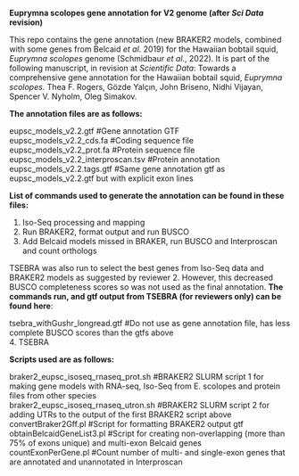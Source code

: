 **Euprymna scolopes gene annotation for V2 genome (after *Sci Data* revision)**  

This repo contains the gene annotation (new BRAKER2 models, combined with some genes from Belcaid *et al*. 2019) for the Hawaiian bobtail squid, *Euprymna scolopes* genome (Schmidbaur *et al.*, 2022). It is part of the following manuscript, in revision at *Scientific Data*: Towards a comprehensive gene annotation for the Hawaiian bobtail squid, *Euprymna scolopes*. Thea F. Rogers, Gözde Yalçın, John Briseno, Nidhi Vijayan, Spencer V. Nyholm, Oleg Simakov.  
  
**The annotation files are as follows:**  
  
eupsc_models_v2.2.gtf #Gene annotation GTF  
eupsc_models_v2.2_cds.fa #Coding sequence file  
eupsc_models_v2.2_prot.fa #Protein sequence file  
eupsc_models_v2.2_interproscan.tsv #Protein annotation
eupsc_models_v2.2.tags.gtf #Same gene annotation gtf as eupsc_models_v2.2.gtf but with explicit exon lines
  
**List of commands used to generate the annotation can be found in these files:**  
1. Iso-Seq processing and mapping  
2. Run BRAKER2, format output and run BUSCO  
3. Add Belcaid models missed in BRAKER, run BUSCO and Interproscan and count orthologs  
  
TSEBRA was also run to select the best genes from Iso-Seq data and BRAKER2 models as suggested by reviewer 2. However, this decreased BUSCO completeness scores so was not used as the final annotation. **The commands run, and gtf output from TSEBRA (for reviewers only) can be found here**:  

tsebra_withGushr_longread.gtf #Do not use as gene annotation file, has less complete BUSCO scores than the gtfs above  
4. TSEBRA  
  
**Scripts used are as follows:** 
  
braker2_eupsc_isoseq_rnaseq_prot.sh #BRAKER2 SLURM script 1 for making gene models with RNA-seq, Iso-Seq from  E. scolopes and protein files from other species  
braker2_eupsc_isoseq_rnaseq_utron.sh #BRAKER2 SLURM script 2 for adding UTRs to the output of the first BRAKER2 script above  
convertBraker2Gff.pl #Script for formatting BRAKER2 output gtf  
obtainBelcaidGeneList3.pl #Script for creating non-overlapping (more than 75% of exons unique) and multi-exon Belcaid genes  
countExonPerGene.pl #Count number of multi- and single-exon genes that are annotated and unannotated in Interproscan  





